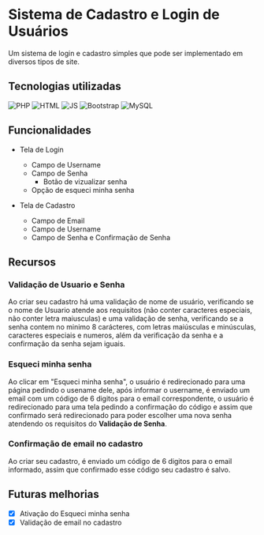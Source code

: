 # Sistema de Cadastro e Login de Usuários
Um sistema de login e cadastro simples que pode ser implementado em diversos tipos de site.

## Tecnologias utilizadas
![PHP](https://img.shields.io/badge/PHP-777BB4?style=for-the-badge&logo=php&logoColor=white)
![HTML](https://img.shields.io/badge/HTML5-E34F26?style=for-the-badge&logo=html5&logoColor=white)
![JS](https://img.shields.io/badge/JavaScript-F7DF1E?style=for-the-badge&logo=javascript&logoColor=black)
![Bootstrap](https://img.shields.io/badge/Bootstrap-563D7C?style=for-the-badge&logo=bootstrap&logoColor=white)
![MySQL](https://img.shields.io/badge/MySQL-00000F?style=for-the-badge&logo=mysql&logoColor=white)

## Funcionalidades
- Tela de Login
  - Campo de Username
  - Campo de Senha
    - Botão de vizualizar senha
  - Opção de esqueci minha senha
 
- Tela de Cadastro
  - Campo de Email
  - Campo de Username
  - Campo de Senha e Confirmação de Senha

## Recursos

### Validação de Usuario e Senha
Ao criar seu cadastro há uma validação de nome de usuário, verificando se o nome de Usuario atende aos requisitos (não conter caracteres especiais, não conter letra maiusculas) e uma validação de senha, verificando se a senha contem no minimo 8 carácteres, com letras maiúsculas e minúsculas, caracteres especiais e numeros,  além da verificação da senha e a confirmação da senha sejam iguais.

### Esqueci minha senha
Ao clicar em "Esqueci minha senha", o usuário é redirecionado para uma página pedindo o usename dele, após informar o username, é enviado um email com um código de 6 digitos para o email correspondente, o usuário é redirecionado para uma tela pedindo a confirmação do código e assim que confirmado será redirecionado para poder escolher uma nova senha atendendo os requisitos do **Validação de Senha**.

### Confirmação de email no cadastro
Ao criar seu cadastro, é enviado um código de 6 digitos para o email informado, assim que confirmado esse código seu cadastro é salvo.

## Futuras melhorias
- [X] Ativação do Esqueci minha senha
- [X] Validação de email no cadastro
